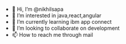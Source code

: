 - 👋 Hi, I’m @nikhilsapa
- 👀 I’m interested in java,react,angular
- 🌱 I’m currently learning ibm app connect
- 💞️ I’m looking to collaborate on development
- 📫 How to reach me through mail

<!---
nikhilsapa/nikhilsapa is a ✨ special ✨ repository because its `README.md` (this file) appears on your GitHub profile.
You can click the Preview link to take a look at your changes.
--->
